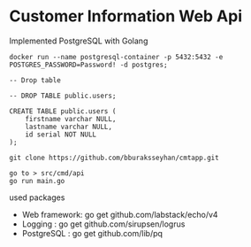 # Customer Information Web Api

Implemented PostgreSQL with Golang

```docker run --name postgresql-container -p 5432:5432 -e POSTGRES_PASSWORD=Password! -d postgres;```

```
-- Drop table

-- DROP TABLE public.users;

CREATE TABLE public.users (
	firstname varchar NULL,
	lastname varchar NULL,
	id serial NOT NULL
);

```

```git clone https://github.com/bburaksseyhan/cmtapp.git```

```
go to > src/cmd/api
go run main.go
```

used packages

- Web framework: go get github.com/labstack/echo/v4
- Logging : go get github.com/sirupsen/logrus
- PostgreSQL : go get github.com/lib/pq


